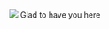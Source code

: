 <img src="https://www.google.com/url?sa=i&url=https%3A%2F%2Frevelry.co%2Fresources%2Fdesign%2Fux-design-react-native%2F&psig=AOvVaw2pDU3E-_5R7DiFhlb1yczo&ust=1631632097380000&source=images&cd=vfe&ved=0CAsQjRxqFwoTCKCF9LGd_PICFQAAAAAdAAAAABAX"/>
Glad to have you here 
<!---
Sen-442b/Sen-442b is a ✨ special ✨ repository because its `README.md` (this file) appears on your GitHub profile.
You can click the Preview link to take a look at your changes.
--->
